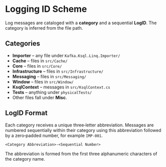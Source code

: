 # Logging ID Scheme

Log messages are cataloged with a **category** and a sequential **LogID**. The category is inferred from the file path.

## Categories

- **Importer** – any file under `Kafka.Ksql.Linq.Importer/`
- **Cache** – files in `src/Cache/`
- **Core** – files in `src/Core/`
- **Infrastructure** – files in `src/Infrastructure/`
- **Messaging** – files in `src/Messaging/`
- **Window** – files in `src/Window/`
- **KsqlContext** – messages in `src/KsqlContext.cs`
- **Tests** – anything under `physicalTests/`
- Other files fall under **Misc**.

## LogID Format

Each category receives a unique three‑letter abbreviation. Messages are numbered sequentially within their category using this abbreviation followed by a zero‑padded number, for example `IMP-001`.

```
<Category Abbreviation>-<Sequential Number>
```

The abbreviation is formed from the first three alphanumeric characters of the category name.
